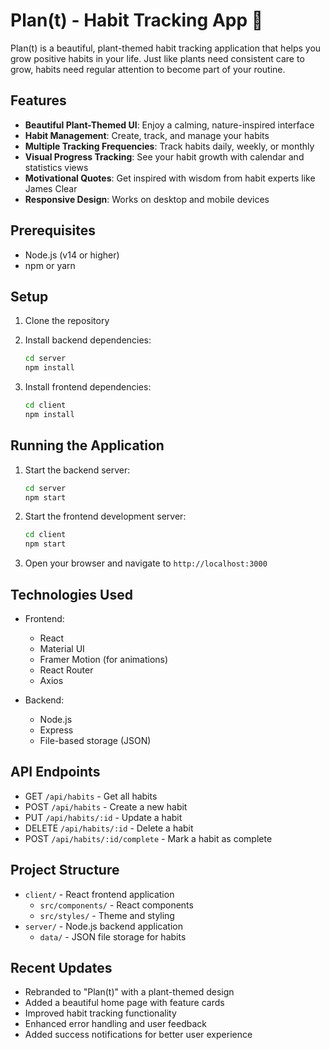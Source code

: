 # Plan(t) - Habit Tracking App 🌱

Plan(t) is a beautiful, plant-themed habit tracking application that helps you grow positive habits in your life. Just like plants need consistent care to grow, habits need regular attention to become part of your routine.

## Features

- **Beautiful Plant-Themed UI**: Enjoy a calming, nature-inspired interface
- **Habit Management**: Create, track, and manage your habits
- **Multiple Tracking Frequencies**: Track habits daily, weekly, or monthly
- **Visual Progress Tracking**: See your habit growth with calendar and statistics views
- **Motivational Quotes**: Get inspired with wisdom from habit experts like James Clear
- **Responsive Design**: Works on desktop and mobile devices

## Prerequisites

- Node.js (v14 or higher)
- npm or yarn

## Setup

1. Clone the repository
2. Install backend dependencies:
   ```bash
   cd server
   npm install
   ```

3. Install frontend dependencies:
   ```bash
   cd client
   npm install
   ```

## Running the Application

1. Start the backend server:
   ```bash
   cd server
   npm start
   ```

2. Start the frontend development server:
   ```bash
   cd client
   npm start
   ```

3. Open your browser and navigate to `http://localhost:3000`

## Technologies Used

- Frontend:
  - React
  - Material UI
  - Framer Motion (for animations)
  - React Router
  - Axios

- Backend:
  - Node.js
  - Express
  - File-based storage (JSON)

## API Endpoints

- GET `/api/habits` - Get all habits
- POST `/api/habits` - Create a new habit
- PUT `/api/habits/:id` - Update a habit
- DELETE `/api/habits/:id` - Delete a habit
- POST `/api/habits/:id/complete` - Mark a habit as complete

## Project Structure

- `client/` - React frontend application
  - `src/components/` - React components
  - `src/styles/` - Theme and styling
- `server/` - Node.js backend application
  - `data/` - JSON file storage for habits

## Recent Updates

- Rebranded to "Plan(t)" with a plant-themed design
- Added a beautiful home page with feature cards
- Improved habit tracking functionality
- Enhanced error handling and user feedback
- Added success notifications for better user experience
